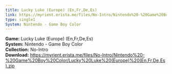 ```yaml
---
title: Lucky Luke (Europe) (En,Fr,De,Es)
link: https://myrient.erista.me/files/No-Intro/Nintendo%20-%20Game%20Boy%20Color/Lucky%20Luke%20(Europe)%20(En,Fr,De,Es).zip
type: single1
System: Nintendo - Game Boy Color
---
```

<b>Game:</b> Lucky Luke (Europe) (En,Fr,De,Es)<br>
<b>System:</b> Nintendo - Game Boy Color<br>
<b>Collection:</b> No-Intro<br>
<b>Download:</b> https://myrient.erista.me/files/No-Intro/Nintendo%20-%20Game%20Boy%20Color/Lucky%20Luke%20(Europe)%20(En,Fr,De,Es).zip